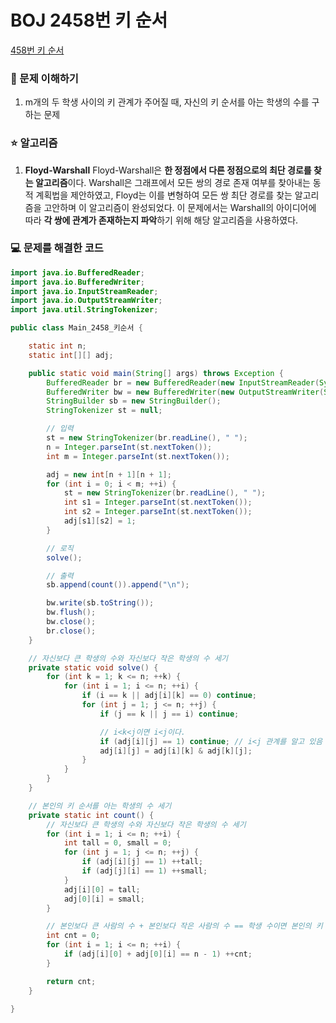# BOJ 2458번 키 순서

[458번 키 순서](https://www.acmicpc.net/problem/2458)

### 🤔 문제 이해하기

1. m개의 두 학생 사이의 키 관계가 주어질 때, 자신의 키 순서를 아는 학생의 수를 구하는 문제

### ⭐ 알고리즘

1. **Floyd-Warshall**
   Floyd-Warshall은 **한 정점에서 다른 정점으로의 최단 경로를 찾는 알고리즘**이다.
   Warshall은 그래프에서 모든 쌍의 경로 존재 여부를 찾아내는 동적 계획법을 제안하였고, Floyd는 이를 변형하여 모든 쌍 최단 경로를 찾는 알고리즘을 고안하며 이 알고리즘이 완성되었다.
   이 문제에서는 Warshall의 아이디어에 따라 **각 쌍에 관계가 존재하는지 파악**하기 위해 해당 알고리즘을 사용하였다.

### 💻 문제를 해결한 코드

```java
import java.io.BufferedReader;
import java.io.BufferedWriter;
import java.io.InputStreamReader;
import java.io.OutputStreamWriter;
import java.util.StringTokenizer;

public class Main_2458_키순서 {

	static int n;
	static int[][] adj;

	public static void main(String[] args) throws Exception {
		BufferedReader br = new BufferedReader(new InputStreamReader(System.in));
		BufferedWriter bw = new BufferedWriter(new OutputStreamWriter(System.out));
		StringBuilder sb = new StringBuilder();
		StringTokenizer st = null;

		// 입력
		st = new StringTokenizer(br.readLine(), " ");
		n = Integer.parseInt(st.nextToken());
		int m = Integer.parseInt(st.nextToken());

		adj = new int[n + 1][n + 1];
		for (int i = 0; i < m; ++i) {
			st = new StringTokenizer(br.readLine(), " ");
			int s1 = Integer.parseInt(st.nextToken());
			int s2 = Integer.parseInt(st.nextToken());
			adj[s1][s2] = 1;
		}

		// 로직
		solve();

		// 출력
		sb.append(count()).append("\n");

		bw.write(sb.toString());
		bw.flush();
		bw.close();
		br.close();
	}

	// 자신보다 큰 학생의 수와 자신보다 작은 학생의 수 세기
	private static void solve() {
		for (int k = 1; k <= n; ++k) {
			for (int i = 1; i <= n; ++i) {
				if (i == k || adj[i][k] == 0) continue;
				for (int j = 1; j <= n; ++j) {
					if (j == k || j == i) continue;

					// i<k<j이면 i<j이다.
					if (adj[i][j] == 1) continue; // i<j 관계를 알고 있음
					adj[i][j] = adj[i][k] & adj[k][j];
				}
			}
		}
	}

	// 본인의 키 순서를 아는 학생의 수 세기
	private static int count() {
		// 자신보다 큰 학생의 수와 자신보다 작은 학생의 수 세기
		for (int i = 1; i <= n; ++i) {
			int tall = 0, small = 0;
			for (int j = 1; j <= n; ++j) {
				if (adj[i][j] == 1) ++tall;
				if (adj[j][i] == 1) ++small;
			}
			adj[i][0] = tall;
			adj[0][i] = small;
		}

		// 본인보다 큰 사람의 수 + 본인보다 작은 사람의 수 == 학생 수이면 본인의 키 순서를 앎
		int cnt = 0;
		for (int i = 1; i <= n; ++i) {
			if (adj[i][0] + adj[0][i] == n - 1) ++cnt;
		}

		return cnt;
	}

}

```
